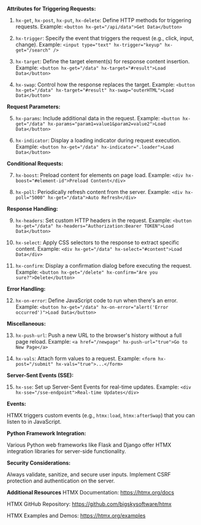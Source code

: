 **Attributes for Triggering Requests:**

1. `hx-get`, `hx-post`, `hx-put`, `hx-delete`: Define HTTP methods for triggering requests.
   Example: `<button hx-get="/api/data">Get Data</button>`

2. `hx-trigger`: Specify the event that triggers the request (e.g., click, input, change).
   Example: `<input type="text" hx-trigger="keyup" hx-get="/search" />`

3. `hx-target`: Define the target element(s) for response content insertion.
   Example: `<button hx-get="/data" hx-target="#result">Load Data</button>`

4. `hx-swap`: Control how the response replaces the target.
   Example: `<button hx-get="/data" hx-target="#result" hx-swap="outerHTML">Load Data</button>`

**Request Parameters:**

5. `hx-params`: Include additional data in the request.
   Example: `<button hx-get="/data" hx-params="param1=value1&param2=value2">Load Data</button>`

6. `hx-indicator`: Display a loading indicator during request execution.
   Example: `<button hx-get="/data" hx-indicator=".loader">Load Data</button>`

**Conditional Requests:**

7. `hx-boost`: Preload content for elements on page load.
   Example: `<div hx-boost="#element-id">Preload Content</div>`

8. `hx-poll`: Periodically refresh content from the server.
   Example: `<div hx-poll="5000" hx-get="/data">Auto Refresh</div>`

**Response Handling:**

9. `hx-headers`: Set custom HTTP headers in the request.
   Example: `<button hx-get="/data" hx-headers="Authorization:Bearer TOKEN">Load Data</button>`

10. `hx-select`: Apply CSS selectors to the response to extract specific content.
    Example: `<div hx-get="/data" hx-select="#content">Load Data</div>`

11. `hx-confirm`: Display a confirmation dialog before executing the request.
    Example: `<button hx-get="/delete" hx-confirm="Are you sure?">Delete</button>`

**Error Handling:**

12. `hx-on-error`: Define JavaScript code to run when there's an error.
    Example: `<button hx-get="/data" hx-on-error="alert('Error occurred')">Load Data</button>`

**Miscellaneous:**

13. `hx-push-url`: Push a new URL to the browser's history without a full page reload.
    Example: `<a href="/newpage" hx-push-url="true">Go to New Page</a>`

14. `hx-vals`: Attach form values to a request.
    Example: `<form hx-post="/submit" hx-vals="true">...</form>`

**Server-Sent Events (SSE):**

15. `hx-sse`: Set up Server-Sent Events for real-time updates.
    Example: `<div hx-sse="/sse-endpoint">Real-time Updates</div>`

**Events:**

HTMX triggers custom events (e.g., `htmx:load`, `htmx:afterSwap`) that you can listen to in JavaScript.

**Python Framework Integration:**

Various Python web frameworks like Flask and Django offer HTMX integration libraries for server-side functionality.

**Security Considerations:**

Always validate, sanitize, and secure user inputs. Implement CSRF protection and authentication on the server.

**Additional Resources**
HTMX Documentation: https://htmx.org/docs

HTMX GitHub Repository: https://github.com/bigskysoftware/htmx

HTMX Examples and Demos: https://htmx.org/examples
